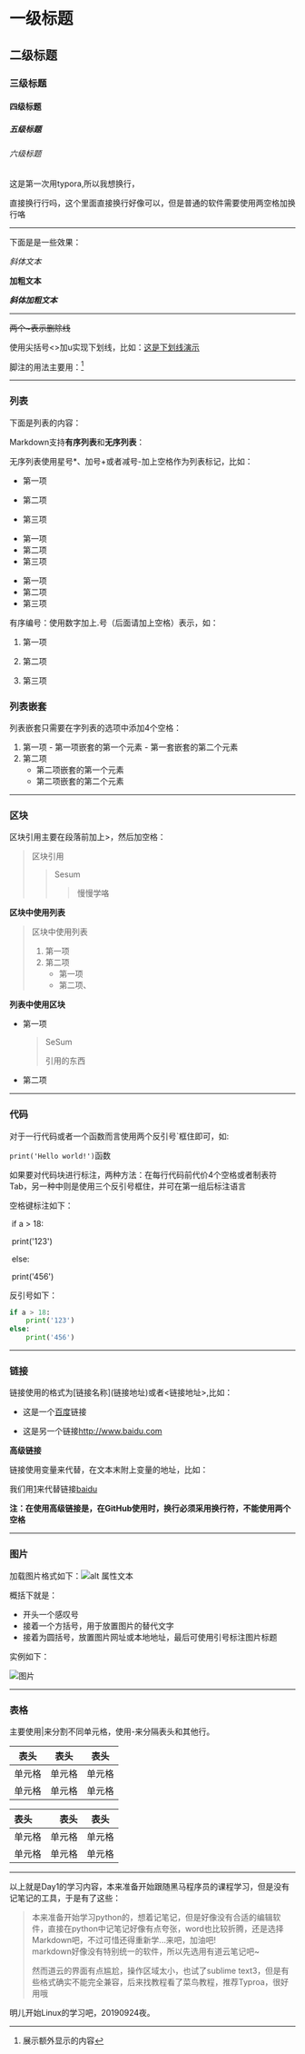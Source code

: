 # 一级标题

## 二级标题

### 三级标题

#### 四级标题

##### 五级标题

###### 六级标题

这是第一次用typora,所以我想换行，

直接换行行吗，这个里面直接换行好像可以，但是普通的软件需要使用两空格加换行咯

***

下面是是一些效果：

*斜体文本*

**加粗文本**

***斜体加粗文本***

***

~~两个~表示删除线~~

使用尖括号<>加u实现下划线，比如：<u>这是下划线演示</u>

脚注的用法主要用：[^脚注]

[^脚注]:展示额外显示的内容

***

### 列表

下面是列表的内容：

Markdown支持**有序列表**和**无序列表**：

无序列表使用星号*、加号+或者减号-加上空格作为列表标记，比如：

* 第一项

* 第二项
* 第三项



+ 第一项
+ 第二项
+ 第三项



- 第一项
- 第二项
- 第三项



有序编号：使用数字加上.号（后面请加上空格）表示，如：

1. 第一项

2. 第二项
3. 第三项

### 列表嵌套

列表嵌套只需要在字列表的选项中添加4个空格：

1. 第一项
       - 第一项嵌套的第一个元素
       - 第一套嵌套的第二个元素
2. 第二项
   - 第二项嵌套的第一个元素
   - 第二项嵌套的第二个元素

***

### 区块

区块引用主要在段落前加上>，然后加空格：

> 区块引用
>
> > Sesum
> >
> > > 慢慢学咯

**区块中使用列表**

> 区块中使用列表
>
> 1. 第一项
> 2. 第二项
>    - 第一项
>    - 第二项、

**列表中使用区块**

- 第一项

  > SeSum
  >
  > 引用的东西

- 第二项

***

### 代码

对于一行代码或者一个函数而言使用两个反引号`框住即可，如:  

`print('Hello world!')`函数  

如果要对代码块进行标注，两种方法：在每行代码前代价4个空格或者制表符Tab，另一种中则是使用三个反引号框住，并可在第一组后标注语言



空格键标注如下：  

​    if a > 18:

​        print('123')

​    else:

​        print('456')

反引号如下：

```python
if a > 18:
    print('123')
else:
    print('456')
```

***

### 链接

链接使用的格式为\[链接名称](链接地址)或者<链接地址>,比如：

- 这是一个[百度](http://www.baidu.com)链接

- 这是另一个链接<http://www.baidu.com>

**高级链接**

链接使用变量来代替，在文本末附上变量的地址，比如：

我们用[1]来代替链接[baidu][1]

[1]:http://www.baidu.com

**注：在使用高级链接是，在GitHub使用时，换行必须采用换行符，不能使用两个空格**

***

###  图片

加载图片格式如下：![alt 属性文本](图片地址)

概括下就是：

- 开头一个感叹号
- 接着一个方括号，用于放置图片的替代文字
- 接着为圆括号，放置图片网址或本地地址，最后可使用引号标注图片标题

实例如下：

![图片](C:\Users\SeSum\Desktop\64EFS71V05RQ0001.jpg)

***

### 表格

主要使用|来分割不同单元格，使用-来分隔表头和其他行。

| 表头   | 表头   | 表头   |
| ------ | ------ | ------ |
| 单元格 | 单元格 | 单元格 |
| 单元格 | 单元格 | 单元格 |

| 表头   |   表头 |  表头  |
| :----- | -----: | :----: |
| 单元格 | 单元格 | 单元格 |
| 单元格 | 单元格 | 单元格 |

***

以上就是Day1的学习内容，本来准备开始跟随黑马程序员的课程学习，但是没有记笔记的工具，于是有了这些：

>本来准备开始学习python的，想着记笔记，但是好像没有合适的编辑软件，直接在python中记笔记好像有点夸张，word也比较折腾，还是选择Markdown吧，不过可惜还得重新学...来吧，加油吧!  
>markdown好像没有特别统一的软件，所以先选用有道云笔记吧~  
>
>然而道云的界面有点尴尬，操作区域太小，也试了sublime text3，但是有些格式确实不能完全兼容，后来找教程看了菜鸟教程，推荐Typroa，很好用哦

明儿开始Linux的学习吧，20190924夜。